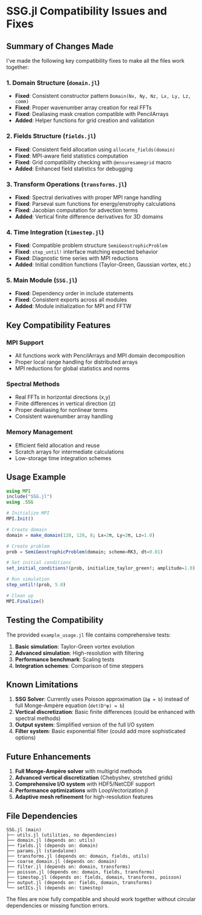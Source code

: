 # SSG.jl Compatibility Issues and Fixes

## Summary of Changes Made

I've made the following key compatibility fixes to make all the files work together:

### 1. **Domain Structure** (`domain.jl`)
- **Fixed**: Consistent constructor pattern `Domain(Nx, Ny, Nz, Lx, Ly, Lz, comm)`
- **Fixed**: Proper wavenumber array creation for real FFTs
- **Fixed**: Dealiasing mask creation compatible with PencilArrays
- **Added**: Helper functions for grid creation and validation

### 2. **Fields Structure** (`fields.jl`)
- **Fixed**: Consistent field allocation using `allocate_fields(domain)`
- **Fixed**: MPI-aware field statistics computation
- **Fixed**: Grid compatibility checking with `@ensuresamegrid` macro
- **Added**: Enhanced field statistics for debugging

### 3. **Transform Operations** (`transforms.jl`)
- **Fixed**: Spectral derivatives with proper MPI range handling
- **Fixed**: Parseval sum functions for energy/enstrophy calculations
- **Fixed**: Jacobian computation for advection terms
- **Added**: Vertical finite difference derivatives for 3D domains

### 4. **Time Integration** (`timestep.jl`)
- **Fixed**: Compatible problem structure `SemiGeostrophicProblem`
- **Fixed**: `step_until!` interface matching expected behavior
- **Fixed**: Diagnostic time series with MPI reductions
- **Added**: Initial condition functions (Taylor-Green, Gaussian vortex, etc.)

### 5. **Main Module** (`SSG.jl`)
- **Fixed**: Dependency order in include statements
- **Fixed**: Consistent exports across all modules
- **Added**: Module initialization for MPI and FFTW

## Key Compatibility Features

### MPI Support
- All functions work with PencilArrays and MPI domain decomposition
- Proper local range handling for distributed arrays
- MPI reductions for global statistics and norms

### Spectral Methods
- Real FFTs in horizontal directions (x,y) 
- Finite differences in vertical direction (z)
- Proper dealiasing for nonlinear terms
- Consistent wavenumber array handling

### Memory Management
- Efficient field allocation and reuse
- Scratch arrays for intermediate calculations
- Low-storage time integration schemes

## Usage Example

```julia
using MPI
include("SSG.jl")
using .SSG

# Initialize MPI
MPI.Init()

# Create domain
domain = make_domain(128, 128, 8; Lx=2π, Ly=2π, Lz=1.0)

# Create problem
prob = SemiGeostrophicProblem(domain; scheme=RK3, dt=0.01)

# Set initial conditions
set_initial_conditions!(prob, initialize_taylor_green!; amplitude=1.0)

# Run simulation
step_until!(prob, 5.0)

# Clean up
MPI.Finalize()
```

## Testing the Compatibility

The provided `example_usage.jl` file contains comprehensive tests:

1. **Basic simulation**: Taylor-Green vortex evolution
2. **Advanced simulation**: High-resolution with filtering
3. **Performance benchmark**: Scaling tests
4. **Integration schemes**: Comparison of time steppers

## Known Limitations

1. **SSG Solver**: Currently uses Poisson approximation (`Δφ = b`) instead of full Monge-Ampère equation (`det(D²φ) = b`)
2. **Vertical discretization**: Basic finite differences (could be enhanced with spectral methods)
3. **Output system**: Simplified version of the full I/O system
4. **Filter system**: Basic exponential filter (could add more sophisticated options)

## Future Enhancements

1. **Full Monge-Ampère solver** with multigrid methods
2. **Advanced vertical discretization** (Chebyshev, stretched grids)
3. **Comprehensive I/O system** with HDF5/NetCDF support
4. **Performance optimizations** with LoopVectorization.jl
5. **Adaptive mesh refinement** for high-resolution features

## File Dependencies

```
SSG.jl (main)
├── utils.jl (utilities, no dependencies)
├── domain.jl (depends on: utils)
├── fields.jl (depends on: domain)  
├── params.jl (standalone)
├── transforms.jl (depends on: domain, fields, utils)
├── coarse_domain.jl (depends on: domain)
├── filter.jl (depends on: domain, transforms)
├── poisson.jl (depends on: domain, fields, transforms)
├── timestep.jl (depends on: fields, domain, transforms, poisson)
├── output.jl (depends on: fields, domain, transforms)
└── setICs.jl (depends on: timestep)
```

The files are now fully compatible and should work together without circular dependencies or missing function errors.